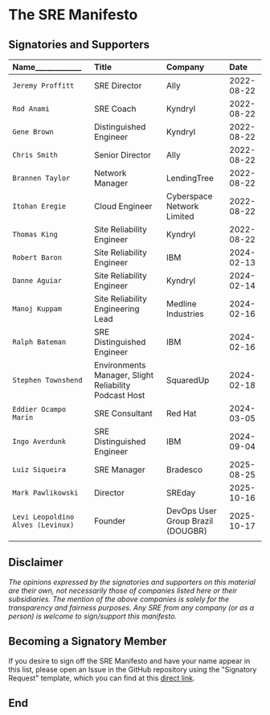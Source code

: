 # The SRE Manifesto

## Signatories and Supporters

| **Name____________** | **Title** | **Company** | **Date** |
|:---------|:----------|:------------|:---------|
| `Jeremy Proffitt`| SRE Director | Ally | 2022-08-22 |
| `Rod Anami` | SRE Coach | Kyndryl | 2022-08-22 |
| `Gene Brown` | Distinguished Engineer | Kyndryl | 2022-08-22 |
| `Chris Smith` | Senior Director | Ally | 2022-08-22 |
| `Brannen Taylor` | Network Manager | LendingTree | 2022-08-22 |
| `Itohan Eregie` | Cloud Engineer | Cyberspace Network Limited | 2022-08-22 |
| `Thomas King` | Site Reliability Engineer | Kyndryl | 2022-08-22 |
| `Robert Baron` | Site Reliability Engineer | IBM | 2024-02-13 |
| `Danne Aguiar` | Site Reliability Engineer | Kyndryl | 2024-02-14 |
| `Manoj Kuppam` | Site Reliability Engineering Lead |  Medline Industries |2024-02-16 |
| `Ralph Bateman` | SRE Distinguished Engineer | IBM | 2024-02-16 |
| `Stephen Townshend` | Environments Manager, Slight Reliability Podcast Host | SquaredUp | 2024-02-18 |
| `Eddier Ocampo Marín` | SRE Consultant | Red Hat | 2024-03-05 |
| `Ingo Averdunk` | SRE Distinguished Engineer | IBM | 2024-09-04 |
| `Luiz Siqueira` | SRE Manager | Bradesco | 2025-08-25 |
| `Mark Pawlikowski` | Director | SREday | 2025-10-16 |
| `Levi Leopoldino Alves (Levinux)` | Founder | DevOps User Group Brazil (DOUGBR) | 2025-10-17 |
| | | | |

## Disclaimer

_The opinions expressed by the signatories and supporters on this material are their own, not necessarily those of companies listed here or their subsidiaries. The mention of the above companies is solely for the transparency and fairness purposes. Any SRE from any company (or as a person) is welcome to sign/support this manifesto._

## Becoming a Signatory Member

If you desire to sign off the SRE Manifesto and have your name appear in this list, please open an Issue in the GitHub repository using the "Signatory Request" template, which you can find at this [direct link](https://github.com/sre-manifesto/sre-manifesto/issues/new?template=signatory-request.md).

## End
